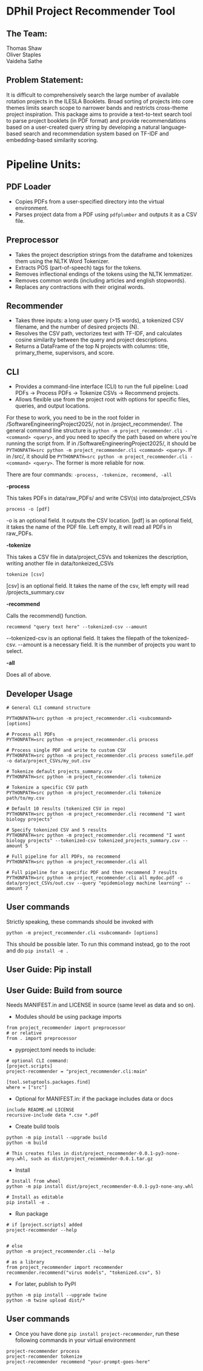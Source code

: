 # DPhil Project Recommender Tool 
## The Team:
Thomas Shaw\
Oliver Staples\
Vaideha Sathe

## Problem Statement:
It is difficult to comprehensively search the large number of available rotation projects in the ILESLA Booklets. Broad sorting of projects into core themes limits search scope to narrower bands and restricts cross-theme project inspiration. This package aims to provide a text-to-text search tool to parse project booklets (in PDF format) and provide recommendations based on a user-created query string by developing a natural language-based search and recommendation system based on TF-IDF and embedding-based similarity scoring.

# Pipeline Units:
## PDF Loader
* Copies PDFs from a user-specified directory into the virtual environment.
* Parses project data from a PDF using `pdfplumber` and outputs it as a CSV file.

## Preprocessor
* Takes the project description strings from the dataframe and tokenizes them using the NLTK Word Tokenizer.
* Extracts POS (part-of-speech) tags for the tokens.
* Removes inflectional endings of the tokens using the NLTK lemmatizer.
* Removes common words (including articles and english stopwords).
* Replaces any contractions with their original words.

## Recommender
* Takes three inputs: a long user query (>15 words), a tokenized CSV filename, and the number of desired projects (N).
* Resolves the CSV path, vectorizes text with TF-IDF, and calculates cosine similarity between the query and project descriptions.
* Returns a DataFrame of the top N projects with columns: title, primary_theme, supervisors, and score.

## CLI
* Provides a command-line interface (CLI) to run the full pipeline: Load PDFs → Process PDFs → Tokenize CSVs → Recommend projects.
* Allows flexible use from the project root with options for specific files, queries, and output locations.

For these to work, you need to be in the root folder in /SoftwareEngineeringProject2025/, not in /project_recommender/. The general command line structure is `python -m project_recommender.cli -<command> <query>`, and you need to specify the path based on where you're running the script from. If in /SoftwareEngineeringProject2025/, it should be `PYTHONPATH=src python -m project_recommender.cli <command> <query>`. If in /src/, it should be `PYTHONPATH=src python -m project_recommender.cli -<command> <query>`. The former is more reliable for now.

There are four commands: ```-process, -tokenize, recommend, -all```

**-process**

This takes PDFs in data/raw_PDFs/ and write CSV(s) into data/project_CSVs

```
process -o [pdf] 
```

-o is an optional field. It outputs the CSV location.
[pdf] is an optional field, it takes the name of the PDF file. Left empty, it will read all PDFs in raw_PDFs.

**-tokenize**

This takes a CSV file in data/project_CSVs and tokenizes the description, writing another file in data/tonkeized_CSVs

`tokenize [csv]`

[csv] is an optional field. It takes the name of the csv, left empty will read /projects_summary.csv

**-recommend**

Calls the recommend() function.

```recommend "query text here" --tokenized-csv --amount```

--tokenized-csv is an optional field. It takes the filepath of the tokenized-csv.
--amount is a necessary field. It is the nunmber of projects you want to select.

**-all**

Does all of above.

## Developer Usage

```
# General CLI command structure

PYTHONPATH=src python -m project_recommender.cli <subcommand> [options]
```

```
# Process all PDFs
PYTHONPATH=src python -m project_recommender.cli process

# Process single PDF and write to custom CSV
PYTHONPATH=src python -m project_recommender.cli process somefile.pdf -o data/project_CSVs/my_out.csv
```

```
# Tokenize default projects_summary.csv
PYTHONPATH=src python -m project_recommender.cli tokenize

# Tokenize a specific CSV path
PYTHONPATH=src python -m project_recommender.cli tokenize path/to/my.csv
```

```
# Default 10 results (tokenized CSV in repo)
PYTHONPATH=src python -m project_recommender.cli recommend "I want biology projects"

# Specify tokenized CSV and 5 results
PYTHONPATH=src python -m project_recommender.cli recommend "I want biology projects" --tokenized-csv tokenized_projects_summary.csv --amount 5
```

```
# Full pipeline for all PDFs, no recommend
PYTHONPATH=src python -m project_recommender.cli all

# Full pipeline for a specific PDF and then recommend 7 results
PYTHONPATH=src python -m project_recommender.cli all mydoc.pdf -o data/project_CSVs/out.csv --query "epidemiology machine learning" --amount 7
```
## User commands
Strictly speaking, these commands should be invoked with 

```
python -m project_recommender.cli <subcommand> [options]
```

This should be possible later.
To run this command instead, go to the root and do `pip install -e .`

## User Guide: Pip install
## User Guide: Build from source

Needs MANIFEST.in and LICENSE in source (same level as data and so on).

* Modules should be using package imports
```
from project_recommender import preprocessor
# or relative
from . import preprocessor
```

* pyproject.toml needs to include:
```
# optional CLI command:
[project.scripts]
project-recommender = "project_recommender.cli:main"

[tool.setuptools.packages.find]
where = ["src"]
```

* Optional for MANIFEST.in: if the package includes data or docs
```
include README.md LICENSE
recursive-include data *.csv *.pdf
```

* Create build tools
```
python -m pip install --upgrade build
python -m build

# This creates files in dist/project_recommender-0.0.1-py3-none-any.whl, such as dist/project_recommender-0.0.1.tar.gz
```

* Install
```
# Install from wheel
python -m pip install dist/project_recommender-0.0.1-py3-none-any.whl

# Install as editable
pip install -e .
```

* Run package
```
# if [project.scripts] added
project-recommender --help


# else
python -m project_recommender.cli --help

# as a library
from project_recommender import recommender
recommender.recommend("virus models", "tokenized.csv", 5)
```

* For later, publish to PyPI
```
python -m pip install --upgrade twine
python -m twine upload dist/*
```

## User commands

* Once you have done `pip install project-recommender`, run these following commands in your virtual environment
  
```
project-recommender process
project-recommender tokenize
project-recommender recommend "your-prompt-goes-here"
```
